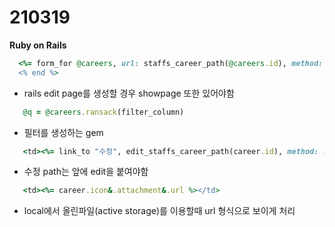 210319
===============
<b>Ruby on Rails</b>

```ruby
  <%= form_for @careers, url: staffs_career_path(@careers.id), method: :patch do |f| %>
  <% end %>
 ```
- rails edit page를 생성할 경우 showpage 또한 있어야함 

```ruby
   @q = @careers.ransack(filter_column)
 ```
- 필터를 생성하는 gem

```ruby
   <td><%= link_to "수정", edit_staffs_career_path(career.id), method: :get %>/<%= link_to "삭제", staffs_career_path(career.id), method: :delete %></td>
 ```
- 수정 path는 앞에 edit을 붙여야함

```ruby
   <td><%= career.icon&.attachment&.url %></td>
 ```
 - local에서 올린파일(active storage)를 이용할때 url 형식으로 보이게 처리
